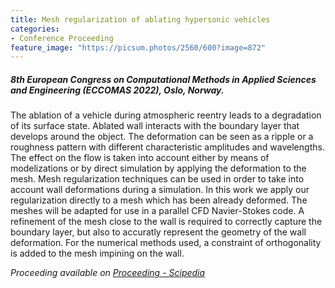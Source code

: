 ```yaml
---
title: Mesh regularization of ablating hypersonic vehicles
categories:
- Conference Proceeding
feature_image: "https://picsum.photos/2560/600?image=872"
---
```


##### 8th European Congress on Computational Methods in Applied Sciences and Engineering (ECCOMAS 2022), Oslo, Norway.

The ablation of a vehicle during atmospheric reentry leads to a degradation of its surface state. Ablated wall interacts with the boundary layer that develops around the object. The deformation can be seen as a ripple or a roughness pattern with different characteristic amplitudes and wavelengths. The effect on the flow is taken into account either by means of modelizations or by direct simulation by applying the deformation to the mesh. Mesh regularization techniques can be used in order to take into account wall deformations during a simulation. In this work we apply our regularization directly to a mesh which has been already deformed. The meshes will be adapted for use in a parallel CFD Navier-Stokes code. A refinement of the mesh close to the wall is required to correctly capture the boundary layer, but also to accuratly represent the geometry of the wall deformation. For the numerical methods used, a constraint of orthogonality is added to the mesh impining on the wall.

<!-- more -->


_Proceeding available on [Proceeding - Scipedia](https://www.scipedia.com/public/Breil_et_al_2022a)_

